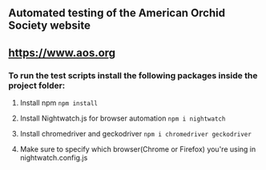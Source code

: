 ## Automated testing of the American Orchid Society website
## https://www.aos.org

### To run the test scripts install the following packages inside the project folder:
1. Install npm
``` npm install ```

2. Install Nightwatch.js for browser automation 
``` npm i nightwatch ```

3. Install chromedriver and geckodriver
``` npm i chromedriver geckodriver ```

4. Make sure to specify which browser(Chrome or Firefox) you're using in nightwatch.config.js



